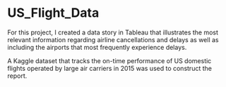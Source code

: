 # US_Flight_Data
For this project, I created a data story in Tableau that illustrates the most relevant information 
regarding airline cancellations and delays as well as including the airports that most 
frequently experience delays.

A Kaggle dataset that tracks the on-time performance of 
US domestic flights operated by large air carriers in 2015 was used to construct the report. 
